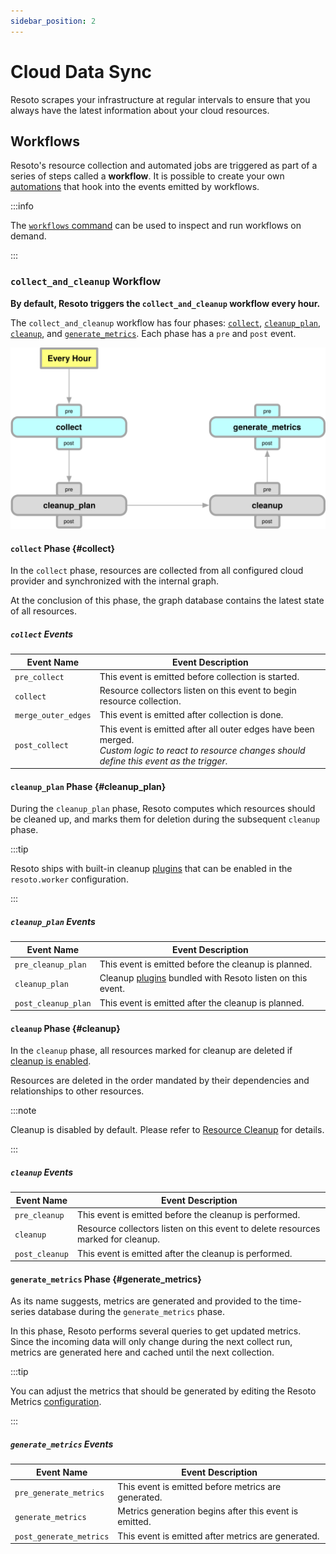 ```yaml
---
sidebar_position: 2
---
```


# Cloud Data Sync

Resoto scrapes your infrastructure at regular intervals to ensure that you always have the latest information about your cloud resources.

## Workflows

Resoto's resource collection and automated jobs are triggered as part of a series of steps called a **workflow**. It is possible to create your own [automations](../automation/index.md) that hook into the events emitted by workflows.

:::info

The [`workflows` command](../../reference/cli/action-commands/workflows/index.md) can be used to inspect and run workflows on demand.

:::

### `collect_and_cleanup` Workflow

**By default, Resoto triggers the `collect_and_cleanup` workflow every hour.**

The `collect_and_cleanup` workflow has four phases: [`collect`](#collect), [`cleanup_plan`](#cleanup_plan), [`cleanup`](#cleanup), and [`generate_metrics`](#generate_metrics). Each phase has a `pre` and `post` event.

![Default Workflow Diagram](./img/workflow-phases.svg)

#### `collect` Phase {#collect}

In the `collect` phase, resources are collected from all configured cloud provider and synchronized with the internal graph.

At the conclusion of this phase, the graph database contains the latest state of all resources.

##### `collect` Events

| Event Name          | Event Description                                                                                                                                       |
| ------------------- | ------------------------------------------------------------------------------------------------------------------------------------------------------- |
| `pre_collect`       | This event is emitted before collection is started.                                                                                                     |
| `collect`           | Resource collectors listen on this event to begin resource collection.                                                                                  |
| `merge_outer_edges` | This event is emitted after collection is done.                                                                                                         |
| `post_collect`      | This event is emitted after all outer edges have been merged.<br />_Custom logic to react to resource changes should define this event as the trigger._ |

#### `cleanup_plan` Phase {#cleanup_plan}

During the `cleanup_plan` phase, Resoto computes which resources should be cleaned up, and marks them for deletion during the subsequent `cleanup` phase.

:::tip

Resoto ships with built-in cleanup [plugins](../../reference/components/plugins/index.md) that can be enabled in the `resoto.worker` configuration.

:::

##### `cleanup_plan` Events

| Event Name          | Event Description                                                                                        |
| ------------------- | -------------------------------------------------------------------------------------------------------- |
| `pre_cleanup_plan`  | This event is emitted before the cleanup is planned.                                                     |
| `cleanup_plan`      | Cleanup [plugins](../../reference/components/plugins/index.md) bundled with Resoto listen on this event. |
| `post_cleanup_plan` | This event is emitted after the cleanup is planned.                                                      |

#### `cleanup` Phase {#cleanup}

In the `cleanup` phase, all resources marked for cleanup are deleted if [cleanup is enabled](../resource-management/cleanup.md#enabling-cleanup).

Resources are deleted in the order mandated by their dependencies and relationships to other resources.

:::note

Cleanup is disabled by default. Please refer to [Resource Cleanup](../resource-management/cleanup.md) for details.

:::

##### `cleanup` Events

| Event Name     | Event Description                                                                |
| -------------- | -------------------------------------------------------------------------------- |
| `pre_cleanup`  | This event is emitted before the cleanup is performed.                           |
| `cleanup`      | Resource collectors listen on this event to delete resources marked for cleanup. |
| `post_cleanup` | This event is emitted after the cleanup is performed.                            |

#### `generate_metrics` Phase {#generate_metrics}

As its name suggests, metrics are generated and provided to the time-series database during the `generate_metrics` phase.

In this phase, Resoto performs several queries to get updated metrics. Since the incoming data will only change during the next collect run, metrics are generated here and cached until the next collection.

:::tip

You can adjust the metrics that should be generated by editing the Resoto Metrics [configuration](../../reference/configuration/index.md).

:::

##### `generate_metrics` Events

| Event Name              | Event Description                                      |
| ----------------------- | ------------------------------------------------------ |
| `pre_generate_metrics`  | This event is emitted before metrics are generated.    |
| `generate_metrics`      | Metrics generation begins after this event is emitted. |
| `post_generate_metrics` | This event is emitted after metrics are generated.     |
